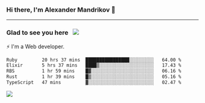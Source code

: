 ### Hi there, I'm Alexander Mandrikov 👋

- - -

### Glad to see you here &nbsp; ![](https://komarev.com/ghpvc/?username=nunsez&color=blue&label=visitors)

⚡ I'm a Web developer.

<!--✨ My GitHub <a href="https://nunsez.github.io/" target="_blank">resume link</a>-->

<!--
**nunsez/nunsez** is a ✨ _special_ ✨ repository because its `README.md` (this file) appears on your GitHub profile.

Here are some ideas to get you started:

- 🔭 I’m currently working on ...
- 🌱 I’m currently learning ...
- 👯 I’m looking to collaborate on ...
- 🤔 I’m looking for help with ...
- 💬 Ask me about ...
- 📫 How to reach me: ...
- 😄 Pronouns: ...
- ⚡ Fun fact: ...
-->


<!--START_SECTION:waka-->

```txt
Ruby         20 hrs 37 mins  ████████████████░░░░░░░░░   64.00 %
Elixir       5 hrs 37 mins   ████▒░░░░░░░░░░░░░░░░░░░░   17.43 %
RBS          1 hr 59 mins    █▓░░░░░░░░░░░░░░░░░░░░░░░   06.16 %
Rust         1 hr 39 mins    █▒░░░░░░░░░░░░░░░░░░░░░░░   05.16 %
TypeScript   47 mins         ▓░░░░░░░░░░░░░░░░░░░░░░░░   02.47 %
```

<!--END_SECTION:waka-->


<span>
<!-- <img height="160em" src="https://github-readme-stats-nunsez.vercel.app/api?username=nunsez&show_icons=true&count_private=true&hide_border=true&hide=issues" /> -->
<img src="https://github-readme-stats-nunsez.vercel.app/api/top-langs/?username=nunsez&layout=compact&hide_border=true" />
</span>


<!--
[![willianrod's wakatime stats](https://github-readme-stats.vercel.app/api/wakatime?username=nunsez&hide_border=true)](https://github.com/anuraghazra/github-readme-stats)
-->
